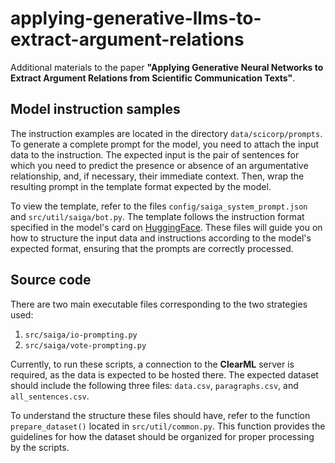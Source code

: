 # applying-generative-llms-to-extract-argument-relations
Additional materials to the paper **"Applying Generative Neural Networks to Extract Argument Relations 
from Scientific Communication Texts"**.

## Model instruction samples

The instruction examples are located in the directory `data/scicorp/prompts`.
To generate a complete prompt for the model, you need to attach the input data to the instruction.
The expected input is the pair of sentences for which you need to predict the presence or absence of
an argumentative relationship, and, if necessary, their immediate context.
Then, wrap the resulting prompt in the template format expected by the model.

To view the template, refer to the files `config/saiga_system_prompt.json` and `src/util/saiga/bot.py`.
The template follows the instruction format specified in the model's card on [HuggingFace](https://huggingface.co/IlyaGusev/saiga_7b_lora).
These files will guide you on how to structure the input data and instructions according to the model's
expected format, ensuring that the prompts are correctly processed.

## Source code

There are two main executable files corresponding to the two strategies used:

1. `src/saiga/io-prompting.py`
2. `src/saiga/vote-prompting.py`

Currently, to run these scripts, a connection to the **ClearML** server is required, as the data is expected
to be hosted there. The expected dataset should include the following three files:
`data.csv`, `paragraphs.csv`, and `all_sentences.csv`.

To understand the structure these files should have, refer to the function `prepare_dataset()` located
in `src/util/common.py`. This function provides the guidelines for how the dataset should be organized
for proper processing by the scripts.